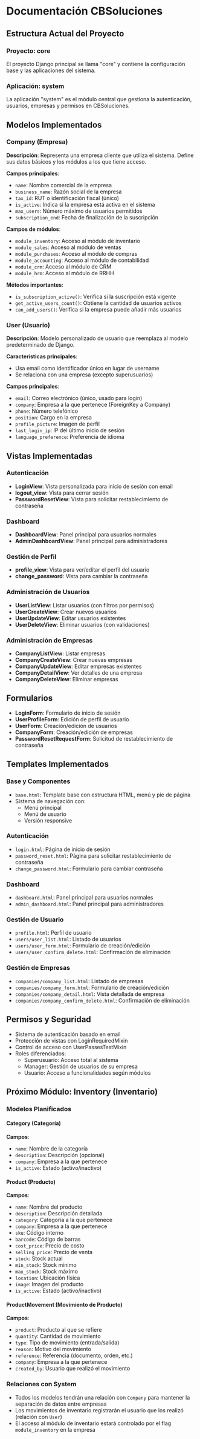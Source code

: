 # Documentación CBSoluciones

## Estructura Actual del Proyecto

### Proyecto: core

El proyecto Django principal se llama "core" y contiene la configuración base y las aplicaciones del sistema.

### Aplicación: system

La aplicación "system" es el módulo central que gestiona la autenticación, usuarios, empresas y permisos en CBSoluciones.

## Modelos Implementados

### Company (Empresa)

**Descripción**: Representa una empresa cliente que utiliza el sistema. Define sus datos básicos y los módulos a los que tiene acceso.

**Campos principales**:
- `name`: Nombre comercial de la empresa
- `business_name`: Razón social de la empresa
- `tax_id`: RUT o identificación fiscal (único)
- `is_active`: Indica si la empresa está activa en el sistema
- `max_users`: Número máximo de usuarios permitidos
- `subscription_end`: Fecha de finalización de la suscripción

**Campos de módulos**:
- `module_inventory`: Acceso al módulo de inventario
- `module_sales`: Acceso al módulo de ventas
- `module_purchases`: Acceso al módulo de compras
- `module_accounting`: Acceso al módulo de contabilidad
- `module_crm`: Acceso al módulo de CRM
- `module_hrm`: Acceso al módulo de RRHH

**Métodos importantes**:
- `is_subscription_active()`: Verifica si la suscripción está vigente
- `get_active_users_count()`: Obtiene la cantidad de usuarios activos
- `can_add_users()`: Verifica si la empresa puede añadir más usuarios

### User (Usuario)

**Descripción**: Modelo personalizado de usuario que reemplaza al modelo predeterminado de Django.

**Características principales**:
- Usa email como identificador único en lugar de username
- Se relaciona con una empresa (excepto superusuarios)

**Campos principales**:
- `email`: Correo electrónico (único, usado para login)
- `company`: Empresa a la que pertenece (ForeignKey a Company)
- `phone`: Número telefónico
- `position`: Cargo en la empresa
- `profile_picture`: Imagen de perfil
- `last_login_ip`: IP del último inicio de sesión
- `language_preference`: Preferencia de idioma

## Vistas Implementadas

### Autenticación

- **LoginView**: Vista personalizada para inicio de sesión con email
- **logout_view**: Vista para cerrar sesión
- **PasswordResetView**: Vista para solicitar restablecimiento de contraseña

### Dashboard

- **DashboardView**: Panel principal para usuarios normales
- **AdminDashboardView**: Panel principal para administradores

### Gestión de Perfil

- **profile_view**: Vista para ver/editar el perfil del usuario
- **change_password**: Vista para cambiar la contraseña

### Administración de Usuarios

- **UserListView**: Listar usuarios (con filtros por permisos)
- **UserCreateView**: Crear nuevos usuarios
- **UserUpdateView**: Editar usuarios existentes
- **UserDeleteView**: Eliminar usuarios (con validaciones)

### Administración de Empresas

- **CompanyListView**: Listar empresas
- **CompanyCreateView**: Crear nuevas empresas
- **CompanyUpdateView**: Editar empresas existentes
- **CompanyDetailView**: Ver detalles de una empresa
- **CompanyDeleteView**: Eliminar empresas

## Formularios

- **LoginForm**: Formulario de inicio de sesión
- **UserProfileForm**: Edición de perfil de usuario
- **UserForm**: Creación/edición de usuarios
- **CompanyForm**: Creación/edición de empresas
- **PasswordResetRequestForm**: Solicitud de restablecimiento de contraseña

## Templates Implementados

### Base y Componentes

- `base.html`: Template base con estructura HTML, menú y pie de página
- Sistema de navegación con:
  - Menú principal
  - Menú de usuario
  - Versión responsive

### Autenticación

- `login.html`: Página de inicio de sesión
- `password_reset.html`: Página para solicitar restablecimiento de contraseña
- `change_password.html`: Formulario para cambiar contraseña

### Dashboard

- `dashboard.html`: Panel principal para usuarios normales
- `admin_dashboard.html`: Panel principal para administradores

### Gestión de Usuario

- `profile.html`: Perfil de usuario
- `users/user_list.html`: Listado de usuarios
- `users/user_form.html`: Formulario de creación/edición
- `users/user_confirm_delete.html`: Confirmación de eliminación

### Gestión de Empresas

- `companies/company_list.html`: Listado de empresas
- `companies/company_form.html`: Formulario de creación/edición
- `companies/company_detail.html`: Vista detallada de empresa
- `companies/company_confirm_delete.html`: Confirmación de eliminación

## Permisos y Seguridad

- Sistema de autenticación basado en email
- Protección de vistas con LoginRequiredMixin
- Control de acceso con UserPassesTestMixin
- Roles diferenciados:
  - Superusuario: Acceso total al sistema
  - Manager: Gestión de usuarios de su empresa
  - Usuario: Acceso a funcionalidades según módulos

## Próximo Módulo: Inventory (Inventario)

### Modelos Planificados

#### Category (Categoría)

**Campos**:
- `name`: Nombre de la categoría
- `description`: Descripción (opcional)
- `company`: Empresa a la que pertenece
- `is_active`: Estado (activo/inactivo)

#### Product (Producto)

**Campos**:
- `name`: Nombre del producto
- `description`: Descripción detallada
- `category`: Categoría a la que pertenece
- `company`: Empresa a la que pertenece
- `sku`: Código interno
- `barcode`: Código de barras
- `cost_price`: Precio de costo
- `selling_price`: Precio de venta
- `stock`: Stock actual
- `min_stock`: Stock mínimo
- `max_stock`: Stock máximo
- `location`: Ubicación física
- `image`: Imagen del producto
- `is_active`: Estado (activo/inactivo)

#### ProductMovement (Movimiento de Producto)

**Campos**:
- `product`: Producto al que se refiere
- `quantity`: Cantidad de movimiento
- `type`: Tipo de movimiento (entrada/salida)
- `reason`: Motivo del movimiento
- `reference`: Referencia (documento, orden, etc.)
- `company`: Empresa a la que pertenece
- `created_by`: Usuario que realizó el movimiento

### Relaciones con System

- Todos los modelos tendrán una relación con `Company` para mantener la separación de datos entre empresas
- Los movimientos de inventario registrarán el usuario que los realizó (relación con `User`)
- El acceso al módulo de inventario estará controlado por el flag `module_inventory` en la empresa